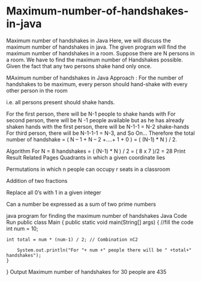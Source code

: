 # Maximum-number-of-handshakes-in-java

Maximum number of handshakes in Java
Here, we will discuss the maximum number of handshakes in java. The given program will find the maximum number of handshakes in a room. Suppose there are N persons in a room. We have to find the maximum number of Handshakes possible. Given the fact that any two persons shake hand only once.

MAximum number of handshakes in Java
Approach :
For the number of handshakes to be maximum, every person should hand-shake with every other person in the room

i.e. all persons present should shake hands.

For the first person, there will be N-1 people to shake hands with
For second person, there will be N -1 people available but as he has already shaken hands with the first person, there will be N-1-1 = N-2 shake-hands
For third person, there will be N-1-1-1 = N-3, and So On…
Therefore the total number of handshake   =   ( N – 1 + N – 2 +….+ 1 + 0 )   =   ( (N-1) * N ) / 2.

Algorithm
For N = 8
handshakes  =  ( (N-1) * N ) / 2  =  ( 8 x 7 )/2  =  28
Print Result
Related Pages
Quadrants in which a given coordinate lies
 
Permutations in which n people can occupy r seats in a classroom
 
Addition of two fractions

Replace all 0’s with 1 in a given integer

Can a number be expressed as a sum of two prime numbers

java program for finding the maximum number of handshakes
Java Code
Run
public class Main
{
	public static void main(String[] args) {
	     //fill the code
    int num = 10;

    int total = num * (num-1) / 2; // Combination nC2

		System.out.println("For "+ num +" people there will be " +total+" handshakes");
	}
}
Output
Maximum number of handshakes for 30 people are 435
